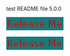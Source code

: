 
test README file 5.0.0

[![Release](ReleaseButton.png)](https://openwhisk.eu-gb.bluemix.net/api/v1/web/nhardman%40uk.ibm.com_dev/default/release.json?message=xxxx})

[![Release](ReleaseButton.png)](http://htmlpreview.github.io/?https://github.com/nhardman/myrepo/blob/develop/releaseprocess.html})




